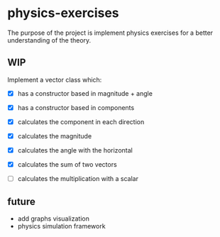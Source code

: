 # physics-exercises

The purpose of the project is implement physics exercises for a better 
understanding of the theory.


## WIP

Implement a vector class which:

- [x] has a constructor based in magnitude + angle
- [x] has a constructor based in components
- [x] calculates the component in each direction
- [x] calculates the magnitude
- [x] calculates the angle with the horizontal
- [x] calculates the sum of two vectors
- [ ] calculates the multiplication with a scalar


## future

- add graphs visualization
- physics simulation framework
